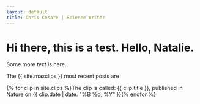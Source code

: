 ```yaml
---
layout: default
title: Chris Cesare | Science Writer
---
```



# Hi there, this is a test. Hello, Natalie.

Some more *text* is here.

The {{ site.maxclips }} most recent posts are

{% for clip in site.clips %}The clip is called: {{ clip.title }}, published in Nature on {{ clip.date | date: "%B %d, %Y" }}{% endfor %}
